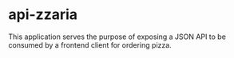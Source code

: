 # api-zzaria
This application serves the purpose of exposing a JSON API to be consumed by a frontend client for ordering pizza.
